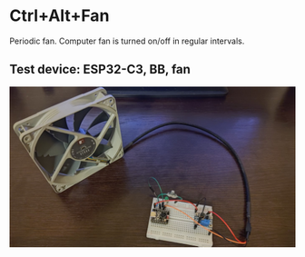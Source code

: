 # Ctrl+Alt+Fan

Periodic fan. Computer fan is turned on/off in regular intervals.

## Test device: ESP32-C3, BB, fan
![Test device: ESP32-C3, BB, fan](<docs/test device 1.jpg>)